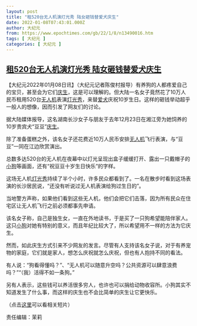 ```yaml
---
layout: post
title: "租520台无人机演灯光秀 陆女砸钱替爱犬庆生"
date: 2022-01-08T07:43:01.000Z
author: 大纪元
from: https://www.epochtimes.com/gb/22/1/8/n13490016.htm
tags: [ 大纪元 ]
categories: [ 大纪元 ]
---
```

<!--1641627781000-->
[租520台无人机演灯光秀 陆女砸钱替爱犬庆生](https://www.epochtimes.com/gb/22/1/8/n13490016.htm)
------

<div>
<p>【大纪元2022年01月08日讯】（大纪元记者陈俊村报导）有养狗的人都疼爱自己的宝贝，甚至会为它们<a href="https://www.epochtimes.com/gb/tag/%E5%BA%86%E7%94%9F.html">庆生</a>，这是可以理解的。但大陆一名女子竟然花了10万人民币租用520台<a href="https://www.epochtimes.com/gb/tag/%E6%97%A0%E4%BA%BA%E6%9C%BA.html">无人机</a>表演<a href="https://www.epochtimes.com/gb/tag/%E7%81%AF%E5%85%89%E7%A7%80.html">灯光秀</a>，来替<a href="https://www.epochtimes.com/gb/tag/%E7%88%B1%E7%8A%AC.html">爱犬</a>庆祝10岁生日。这样的砸钱举动超乎一般人的想像，因而引发了网友们的讨论。</p><p>据大陆媒体报导，这名湖南长沙女子与朋友于去年12月23日在湘江旁为她饲养的10岁贵宾犬“豆豆”<a href="https://www.epochtimes.com/gb/tag/%E5%BA%86%E7%94%9F.html">庆生</a>。</p><p>除了准备蛋糕之外，该名女子还花费近10万人民币安排<a href="https://www.epochtimes.com/gb/tag/%E6%97%A0%E4%BA%BA%E6%9C%BA.html">无人机</a>飞行表演，与“豆豆”一同在江边欣赏演出。</p><p>总数多达520台的无人机在夜幕中以灯光呈现出盒子缓缓打开、露出一只戴帽子的<a href="https://www.epochtimes.com/gb/tag/%E5%B0%8F%E7%8B%97.html">小狗</a>等画面，还有“祝豆豆十岁生日快乐”的字样。</p><p>这场无人机<a href="https://www.epochtimes.com/gb/tag/%E7%81%AF%E5%85%89%E7%A7%80.html">灯光秀</a>持续了半个小时，许多民众都看到了。一名在散步时看到这场表演的长沙居民说，“还没有听说过无人机表演给狗过生日的”。</p><p>当地警方声称，如果他们看到这些无人机，他们会把它们击落，因为所有民众在住宅区让无人机飞行之前必须都事先申请。</p><p>该名女子称，自己是独生女，一直在外地读书，于是买了一只狗希望能陪伴家人。这只<a href="https://www.epochtimes.com/gb/tag/%E5%B0%8F%E7%8B%97.html">小狗</a>对她有特别的意义，而且年纪比较大了，所以希望用不一样的方法为它庆生。</p><p>然而，如此庆生方式引来不少网友的发言。尽管有人支持该名女子说，对于有养宠物的家庭，它们就是家人，想怎么庆祝就怎么庆祝，但也有人抱持不同的看法。</p><p>有人说：“狗看得懂吗？”、“无人机可以随意升空吗？公共资源可以肆意浪费吗？”“（我）活得不如一条狗。”</p><p>另有人表示，这些钱可以养活很多穷人，也许也可以捐给动物收容所。小狗其实不知道发生了什么事，而这样的庆生也不会比简单的庆生让它更快乐。</p><p>（点击<u><a href="https://www.youtube.com/watch?v=Hoz9OenTsqM" target="_blank" rel="noopener noreferrer">这里</a></u>可以看相关短片）</p><p>责任编辑：茉莉</p>
</div>
